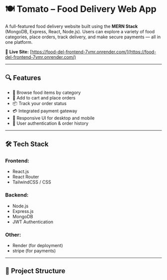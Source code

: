 # 🍽️ Tomato – Food Delivery Web App

A full-featured food delivery website built using the **MERN Stack** (MongoDB, Express, React, Node.js). Users can explore a variety of food categories, place orders, track delivery, and make secure payments — all in one platform.

🚀 **Live Site:** [https://food-del-frontend-7vmr.onrender.com/](https://food-del-frontend-7vmr.onrender.com/)

---

## 🔍 Features

- 🍔 Browse food items by category
- 🛒 Add to cart and place orders
- 📦 Track your order status
- 💳 Integrated payment gateway
- 📱 Responsive UI for desktop and mobile
- 🔐 User authentication & order history

---

## 🛠️ Tech Stack

### Frontend:
- React.js
- React Router
- TailwindCSS / CSS

### Backend:
- Node.js
- Express.js
- MongoDB
- JWT Authentication

### Other:
- Render (for deployment)
- stripe (for payments)

---

## 📂 Project Structure
 
